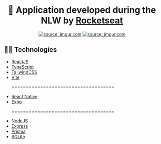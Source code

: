 <h1 align="center"> 
  🚀 Application developed during the NLW by <a href='https://www.rocketseat.com.br/' target='_blank'>Rocketseat</a>
</h1>

<p align="center">
<a href="https://imgur.com/mYtNFMP"><img src="https://i.imgur.com/mYtNFMP.png" title="source: imgur.com" /></a>
<a href="https://imgur.com/ICNaCRj"><img src="https://i.imgur.com/ICNaCRj.png" title="source: imgur.com" /></a>
</p>

## 💊💊 Technologies

- [ReactJS](https://https://reactjs.org/)
- [TypeScript](https://www.typescriptlang.org/)
- [TailwindCSS](https://tailwindcss.com/)
- [Vite](https://vitejs.dev/)
  <p>====================================</p>
- [React Native](https://reactnative.dev/)
- [Expo](https://expo.dev/)
  <p>====================================</p>
- [NodeJS](https://nodejs.org/)
- [Express](https://expressjs.com/pt-br/)
- [Prisma](https://www.prisma.io/)
- [SQLite](https://www.sqlite.org/index.html)
